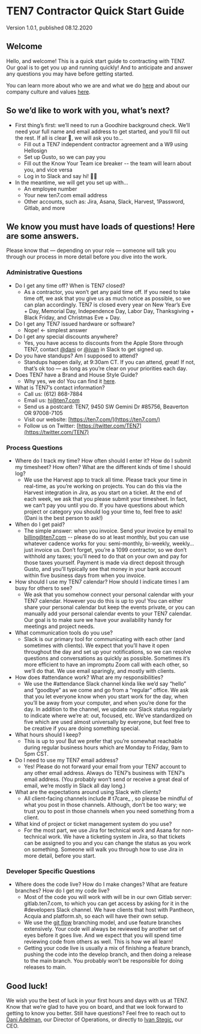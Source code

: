 # TEN7 Contractor Quick Start Guide
Version 1.0.1, published 08.12.2020

## Welcome

Hello, and welcome! This is a quick start guide to contracting with TEN7.  Our goal is to get you up and running quickly! And to anticipate and answer any questions you may have before getting started.

You can learn more about who we are and what we do  [here](https://handbook.ten7.com/020-who-we-are/) and about our company culture and values [here](https://handbook.ten7.com/030-our-culture/). 


## So we’d like to work with you, what’s next?



*   First thing’s first: we’ll need to run a Goodhire background check. We’ll need your full name and email address to get started, and you’ll fill out the rest. If all is clear 🤞, we will ask you to...
    *   Fill out a TEN7 independent contractor agreement and a W9 using Hellosign
    *   Set up Gusto, so we can pay you
    *   Fill out the Know Your Team ice breaker -- the team will learn about you, and vice versa
    *   Log in to Slack and say hi! 👋🏻
*   In the meantime, we will get you set up with... 
    *   An employee number
    *   Your new ten7.com email address 
    *   Other accounts, such as: Jira, Asana, Slack, Harvest, 1Password, Gitlab, and more


## We know you must have loads of questions! Here are some answers. 

Please know that — depending on your role — someone will talk you through our process in more detail before you dive into the work. 


### Administrative Questions



*   Do I get any time off? When is TEN7 closed?
    *   As a contractor, you won’t get any paid time off. If you need to take time off, we ask that you give us as much notice as possible, so we can plan accordingly. TEN7 is closed every year on New Year’s Eve + Day, Memorial Day, Independence Day, Labor Day, Thanksgiving + Black Friday, and Christmas Eve + Day.
*   Do I get any TEN7 issued hardware or software?
    *   Nope! ← simplest answer
*   Do I get any special discounts anywhere?
    *   Yes, you have access to discounts from the Apple Store through TEN7, contact [@dani](https://ten7.slack.com/team/UKEQ8DH9T) or [@ivan](https://ten7.slack.com/team/U02FLV1A0) in Slack to get signed up.
*   Do you have standups? Am I supposed to attend?
    *   Standups happen daily, at 9:30am CT. If you can attend, great! If not, that’s ok too — as long as you’re clear on your priorities each day. 
*   Does TEN7 have a Brand and House Style Guide? 
    *   Why yes, we do! You can find it [here](https://teamten7.atlassian.net/wiki/spaces/TI/pages/36372483/TEN7+House+Style+and+Branding+Guide). 
*   What is TEN7’s contact information?
    *   Call us: (612) 868-7884
    *   Email us: [hi@ten7.com](mailto:hi@ten7.com)
    *   Send us a postcard: TEN7, 9450 SW Gemini Dr #85756, Beaverton OR 97008-7105
    *   Visit our website: [https://ten7.com/](https://ten7.com/)
    *   Follow us on Twitter: [https://twitter.com/TEN7](https://twitter.com/TEN7)


### Process Questions   



*   Where do I track my time? How often should I enter it? How do I submit my timesheet? How often? What are the different kinds of time I should log?
    *   We use the Harvest app to track all time. Please track your time in real-time, as you’re working on projects. You can do this via the Harvest integration in Jira, as you start on a ticket. At the end of each week, we ask that you please submit your timesheet. In fact, we can’t pay you until you do. If you have questions about which project or category you should log your time to, feel free to ask! (Dani is the best person to ask!)
*   When do I get paid? 
    *   The simple answer: when you invoice. Send your invoice by email to [billing@ten7.com](mailto:billing@ten7.com) -- please do so at least monthly, but you can use whatever cadence works for you: semi-monthly, bi-weekly, weekly…just invoice us. Don’t forget, you’re a 1099 contractor, so we don’t withhold any taxes; you’ll need to do that on your own and pay for those taxes yourself. Payment is made via direct deposit through Gusto, and you’ll typically see that money in your bank account within five business days from when you invoice.
*   How should I use my TEN7 calendar? How should I indicate times I am busy for others to see?
    *   We ask that you somehow connect your personal calendar with your TEN7 calendar. However you do this is up to you! You can either share your personal calendar but keep the events private, or you can manually add your personal calendar events to your TEN7 calendar. Our goal is to make sure we have your availability handy for meetings and project needs.
*   What communication tools do you use?
    *   Slack is our primary tool for communicating with each other (and sometimes with clients). We expect that you’ll have it open throughout the day and set up your notifications, so we can resolve questions and conversations as quickly as possible. Sometimes it’s more efficient to have an impromptu Zoom call with each other, so we’ll do that.  We use email sparingly, and mostly with clients. 
*   How does #attendance work? What are my responsibilities?
    *   We use the #attendance Slack channel kinda like we’d say “hello” and “goodbye” as we come and go from a “regular” office. We ask that you let everyone know when you start work for the day, when you’ll be away from your computer, and when you’re done for the day. In addition to the channel, we update our Slack status regularly to indicate where we’re at: out, focused, etc. We’ve standardized on five which are used almost universally by everyone, but feel free to be creative if you are doing something special.
*   What hours should I keep?
    *   This is up to you! But we prefer that you’re somewhat reachable during regular business hours which are Monday to Friday, 9am to 5pm CST. 
*   Do I need to use my TEN7 email address?
    *   Yes! Please do not forward your email from your TEN7 account to any other email address. Always do TEN7’s business with TEN7’s email address. (You probably won’t send or receive a great deal of email, we’re mostly in Slack all day long.)
*   What are the expectations around using Slack with clients?  
    *   All client-facing channels include # t7care_ , so please be mindful of what you post in those channels. Although, don’t be too wary; we trust you to post in those channels when you need something from a client. 
*   What kind of project or ticket management system do you use? 
    *   For the most part, we use Jira for technical work and Asana for non-technical work. We have a ticketing system in Jira, so that tickets can be assigned to you and you can change the status as you work on something. Someone will walk you through how to use Jira in more detail, before you start. 


### Developer Specific Questions

*   Where does the code live? How do I make changes? What are feature branches? How do I get my code live?
    *   Most of the code you will work with will be in our own Gitlab server: gitlab.ten7.com, to which you can get access by asking for it in the #developers Slack channel. We have clients that host with Pantheon, Acquia and platform.sh, so each will have their own setup.
    *   We use the [git flow](https://nvie.com/posts/a-successful-git-branching-model/) branching model, and use feature branches extensively. Your code will always be reviewed by another set of eyes before it goes live. And we expect that you will spend time reviewing code from others as well. This is how we all learn!
    *   Getting your code live is usually a mix of finishing a feature branch, pushing the code into the develop branch, and then doing a release to the main branch. You probably won’t be responsible for doing releases to main.


## Good luck!

We wish you the best of luck in your first hours and days with us at TEN7. Know that we’re glad to have you on board, and that we look forward to getting to know you better. Still have questions? Feel free to reach out to [Dani Adelman](mailto:dani@ten7.com), our Director of Operations, or directly to [Ivan Stegic](mailto:ivan@ten7.com), our CEO.
